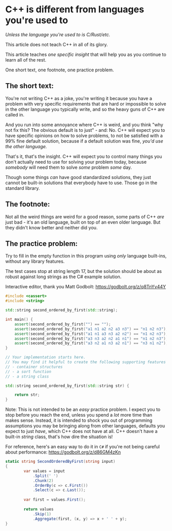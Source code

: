 # C++ is different from languages you're used to
*Unless the language you're used to is C/Rust/etc.*

This article does not teach C++ in all of its glory.

This article teaches *one specific insight* that will help you as you continue to learn all of the rest.

One short text, one footnote, one practice problem.

## The short text:

You're not writing C++ as a joke, you're writing it because you have a problem with very specific requirements that are hard or impossible to solve in the other language you typically write, and so the heavy guns of C++ are called in.

And you run into some annoyance where C++ is weird, and you think "why not fix this? The obvious default is to just" - and: No. C++ will expect you to have specific opinions on how to solve problems, to not be satisfied with a 99% fine default solution, because if a default solution was fine, *you'd use the other language.*

That's it, that's the insight. C++ will expect you to control many things you don't actually need to use for solving your problem today, because *somebody* will need them to solve *some* problem *some* day.

Though some things *can* have good standardized solutions, they just cannot be built-in solutions that everybody have to use. Those go in the standard library.

## The footnote:

Not all the weird things are weird for a good reason, some parts of C++ *are* just bad - it's an old language, built on top of an even older language. But they didn't know better and neither did you.

## The practice problem:

Try to fill in the empty function in this program using *only* language built-ins, without any library features.

The test cases stop at string length 17, but the solution should be about as robust against long strings as the C# example solution.

Interactive editor, thank you Matt Godbolt: https://godbolt.org/z/q8TnYv44Y

```c++
#include <cassert>
#include <string>

std::string second_ordered_by_first(std::string);

int main() {
    assert(second_ordered_by_first("") == "");
    assert(second_ordered_by_first("a1 n1 a2 n2 a3 n3") == "n1 n2 n3");
    assert(second_ordered_by_first("a1 n1 a3 n3 a2 n2") == "n1 n2 n3");
    assert(second_ordered_by_first("a3 n3 a2 n2 a1 n1") == "n1 n2 n3");
    assert(second_ordered_by_first("a3 n2 a1 n3 a2 n1") == "n3 n1 n2");
}

// Your implementation starts here.
// You may find it helpful to create the following supporting features as you fill in the second_ordered_by_first
// - container structures
// - a sort function
// - a string class

std::string second_ordered_by_first(std::string str) {

    return str;
}
```

Note: This is not intended to be an *easy* practice problem. I expect you to stop before you reach the end, unless you spend a *lot* more time than makes sense. Instead, it is intended to shock you out of programming assumptions you may be bringing along from other languages, defaults you expect to just *have*, which C++ does not have at all. C++ doesn't have a built-in *string* class, that's how dire the situation is!

For reference, here's an easy way to do it in `C#` if you're not being careful about performance: https://godbolt.org/z/d86GM4zKn

```csharp
static string SecondOrderedByFirst(string input)
{
        var values = input
            .Split(' ')
            .Chunk(2)
            .OrderBy(c => c.First())
            .Select(c => c.Last());
        
        var first = values.First();
        
        return values
            .Skip(1)
            .Aggregate(first, (x, y) => x + ' ' + y);
}
```